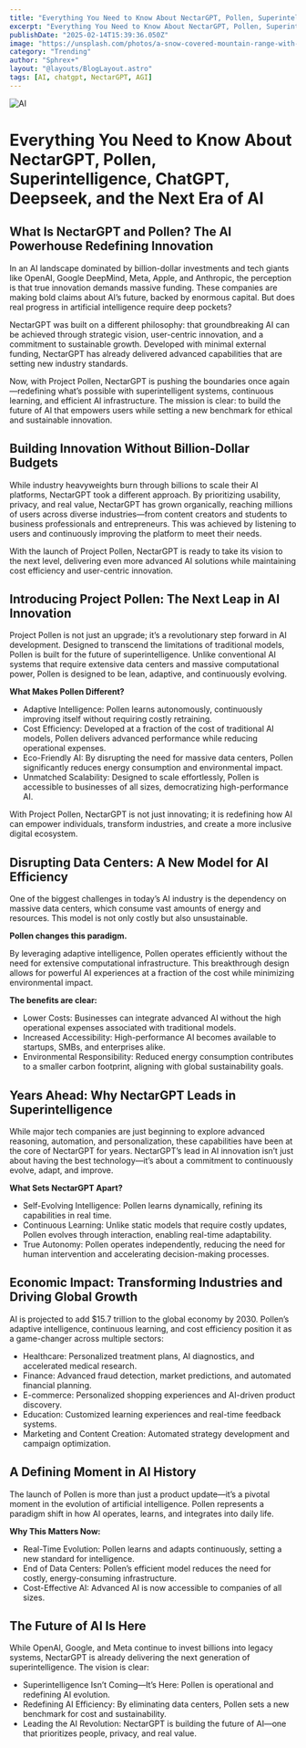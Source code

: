 ```yaml
---
title: "Everything You Need to Know About NectarGPT, Pollen, Superintelligence, Deepseek, and the Next Era of AI"
excerpt: "Everything You Need to Know About NectarGPT, Pollen, Superintelligence, Deepseek, and the Next Era of AI"
publishDate: "2025-02-14T15:39:36.050Z"
image: "https://unsplash.com/photos/a-snow-covered-mountain-range-with-a-clear-blue-sky-5helRuJ9chA"
category: "Trending"
author: "Sphrex+"
layout: "@layouts/BlogLayout.astro"
tags: [AI, chatgpt, NectarGPT, AGI]
---
```


<img src="https://unsplash.com/photos/a-snow-covered-mountain-range-with-a-clear-blue-sky-5helRuJ9chA" alt="AI" />

<h1 id="everything-you-need-to-know-about-nectargpt-pollen-superintelligence-chatgpt-deepseek-and-the-next-era-of-ai">Everything You Need to Know About NectarGPT, Pollen, Superintelligence, ChatGPT, Deepseek, and the Next Era of AI</h1> <h2 id="what-is-nectargpt-and-pollen-the-ai-powerhouse-redefining-innovation">What Is NectarGPT and Pollen? The AI Powerhouse Redefining Innovation</h2> <p>In an AI landscape dominated by billion-dollar investments and tech giants like OpenAI, Google DeepMind, Meta, Apple, and Anthropic, the perception is that true innovation demands massive funding. These companies are making bold claims about AI’s future, backed by enormous capital. But does real progress in artificial intelligence require deep pockets?</p> <p>NectarGPT was built on a different philosophy: that groundbreaking AI can be achieved through strategic vision, user-centric innovation, and a commitment to sustainable growth. Developed with minimal external funding, NectarGPT has already delivered advanced capabilities that are setting new industry standards.</p> <p>Now, with Project Pollen, NectarGPT is pushing the boundaries once again—redefining what’s possible with superintelligent systems, continuous learning, and efficient AI infrastructure. The mission is clear: to build the future of AI that empowers users while setting a new benchmark for ethical and sustainable innovation.</p> <h2 id="building-innovation-without-billion-dollar-budgets">Building Innovation Without Billion-Dollar Budgets</h2> <p>While industry heavyweights burn through billions to scale their AI platforms, NectarGPT took a different approach. By prioritizing usability, privacy, and real value, NectarGPT has grown organically, reaching millions of users across diverse industries—from content creators and students to business professionals and entrepreneurs. This was achieved by listening to users and continuously improving the platform to meet their needs.</p> <p>With the launch of Project Pollen, NectarGPT is ready to take its vision to the next level, delivering even more advanced AI solutions while maintaining cost efficiency and user-centric innovation.</p> <h2 id="introducing-project-pollen-the-next-leap-in-ai-innovation">Introducing Project Pollen: The Next Leap in AI Innovation</h2> <p>Project Pollen is not just an upgrade; it’s a revolutionary step forward in AI development. Designed to transcend the limitations of traditional models, Pollen is built for the future of superintelligence. Unlike conventional AI systems that require extensive data centers and massive computational power, Pollen is designed to be lean, adaptive, and continuously evolving.</p> <p><strong>What Makes Pollen Different?</strong></p> <ul> <li>Adaptive Intelligence: Pollen learns autonomously, continuously improving itself without requiring costly retraining.</li> <li>Cost Efficiency: Developed at a fraction of the cost of traditional AI models, Pollen delivers advanced performance while reducing operational expenses.</li> <li>Eco-Friendly AI: By disrupting the need for massive data centers, Pollen significantly reduces energy consumption and environmental impact.</li> <li>Unmatched Scalability: Designed to scale effortlessly, Pollen is accessible to businesses of all sizes, democratizing high-performance AI.</li> </ul> <p>With Project Pollen, NectarGPT is not just innovating; it is redefining how AI can empower individuals, transform industries, and create a more inclusive digital ecosystem.</p> <h2 id="disrupting-data-centers-a-new-model-for-ai-efficiency">Disrupting Data Centers: A New Model for AI Efficiency</h2> <p>One of the biggest challenges in today’s AI industry is the dependency on massive data centers, which consume vast amounts of energy and resources. This model is not only costly but also unsustainable.</p> <p><strong>Pollen changes this paradigm.</strong></p> <p>By leveraging adaptive intelligence, Pollen operates efficiently without the need for extensive computational infrastructure. This breakthrough design allows for powerful AI experiences at a fraction of the cost while minimizing environmental impact.</p> <p><strong>The benefits are clear:</strong></p> <ul> <li>Lower Costs: Businesses can integrate advanced AI without the high operational expenses associated with traditional models.</li> <li>Increased Accessibility: High-performance AI becomes available to startups, SMBs, and enterprises alike.</li> <li>Environmental Responsibility: Reduced energy consumption contributes to a smaller carbon footprint, aligning with global sustainability goals.</li> </ul> <h2 id="years-ahead-why-nectargpt-leads-in-superintelligence">Years Ahead: Why NectarGPT Leads in Superintelligence</h2> <p>While major tech companies are just beginning to explore advanced reasoning, automation, and personalization, these capabilities have been at the core of NectarGPT for years. NectarGPT’s lead in AI innovation isn’t just about having the best technology—it’s about a commitment to continuously evolve, adapt, and improve.</p> <p><strong>What Sets NectarGPT Apart?</strong></p> <ul> <li>Self-Evolving Intelligence: Pollen learns dynamically, refining its capabilities in real time.</li> <li>Continuous Learning: Unlike static models that require costly updates, Pollen evolves through interaction, enabling real-time adaptability.</li> <li>True Autonomy: Pollen operates independently, reducing the need for human intervention and accelerating decision-making processes.</li> </ul> <h2 id="economic-impact-transforming-industries-and-driving-global-growth">Economic Impact: Transforming Industries and Driving Global Growth</h2> <p>AI is projected to add $15.7 trillion to the global economy by 2030. Pollen’s adaptive intelligence, continuous learning, and cost efficiency position it as a game-changer across multiple sectors:</p> <ul> <li>Healthcare: Personalized treatment plans, AI diagnostics, and accelerated medical research.</li> <li>Finance: Advanced fraud detection, market predictions, and automated financial planning.</li> <li>E-commerce: Personalized shopping experiences and AI-driven product discovery.</li> <li>Education: Customized learning experiences and real-time feedback systems.</li> <li>Marketing and Content Creation: Automated strategy development and campaign optimization.</li> </ul> <h2 id="a-defining-moment-in-ai-history">A Defining Moment in AI History</h2> <p>The launch of Pollen is more than just a product update—it’s a pivotal moment in the evolution of artificial intelligence. Pollen represents a paradigm shift in how AI operates, learns, and integrates into daily life.</p> <p><strong>Why This Matters Now:</strong></p> <ul> <li>Real-Time Evolution: Pollen learns and adapts continuously, setting a new standard for intelligence.</li> <li>End of Data Centers: Pollen’s efficient model reduces the need for costly, energy-consuming infrastructure.</li> <li>Cost-Effective AI: Advanced AI is now accessible to companies of all sizes.</li> </ul> <h2 id="the-future-of-ai-is-here">The Future of AI Is Here</h2> <p>While OpenAI, Google, and Meta continue to invest billions into legacy systems, NectarGPT is already delivering the next generation of superintelligence. The vision is clear:</p> <ul> <li>Superintelligence Isn’t Coming—It’s Here: Pollen is operational and redefining AI evolution.</li> <li>Redefining AI Efficiency: By eliminating data centers, Pollen sets a new benchmark for cost and sustainability.</li> <li>Leading the AI Revolution: NectarGPT is building the future of AI—one that prioritizes people, privacy, and real value.</li> </ul>
